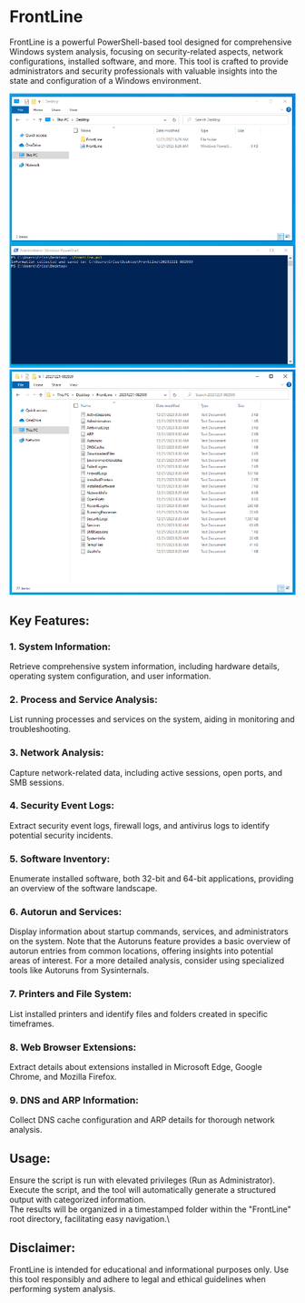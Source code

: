 # FrontLine

FrontLine is a powerful PowerShell-based tool designed for comprehensive Windows system analysis, focusing on security-related aspects, network configurations, installed software, and more. This tool is crafted to provide administrators and security professionals with valuable insights into the state and configuration of a Windows environment.

![Image Description](./images/FrontLine_1.PNG)
![Image Description](./images/FrontLine_2.PNG)

## Key Features:

### 1. System Information:
Retrieve comprehensive system information, including hardware details, operating system configuration, and user information.

### 2. Process and Service Analysis:
List running processes and services on the system, aiding in monitoring and troubleshooting.

### 3. Network Analysis:
Capture network-related data, including active sessions, open ports, and SMB sessions.

### 4. Security Event Logs:
Extract security event logs, firewall logs, and antivirus logs to identify potential security incidents.

### 5. Software Inventory:
Enumerate installed software, both 32-bit and 64-bit applications, providing an overview of the software landscape.

### 6. Autorun and Services:
Display information about startup commands, services, and administrators on the system. Note that the Autoruns feature provides a basic overview of autorun entries from common locations, offering insights into potential areas of interest. For a more detailed analysis, consider using specialized tools like Autoruns from Sysinternals.

### 7. Printers and File System:
List installed printers and identify files and folders created in specific timeframes.

### 8. Web Browser Extensions:
Extract details about extensions installed in Microsoft Edge, Google Chrome, and Mozilla Firefox.

### 9. DNS and ARP Information:
Collect DNS cache configuration and ARP details for thorough network analysis.

## Usage:
Ensure the script is run with elevated privileges (Run as Administrator).\
Execute the script, and the tool will automatically generate a structured output with categorized information.\
The results will be organized in a timestamped folder within the "FrontLine" root directory, facilitating easy navigation.\

## Disclaimer:
FrontLine is intended for educational and informational purposes only. Use this tool responsibly and adhere to legal and ethical guidelines when performing system analysis.

